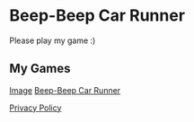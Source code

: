 # Beep-Beep Car Runner

Please play my game :)

## My Games

[Image](beepbeepImage)
[Beep-Beep Car Runner](https://play.google.com/store/apps/details?id=com.EntLead.BeepBeep)



[Privacy Policy](https://rusiklongshot.wixsite.com/torrusprivacypolicy)
